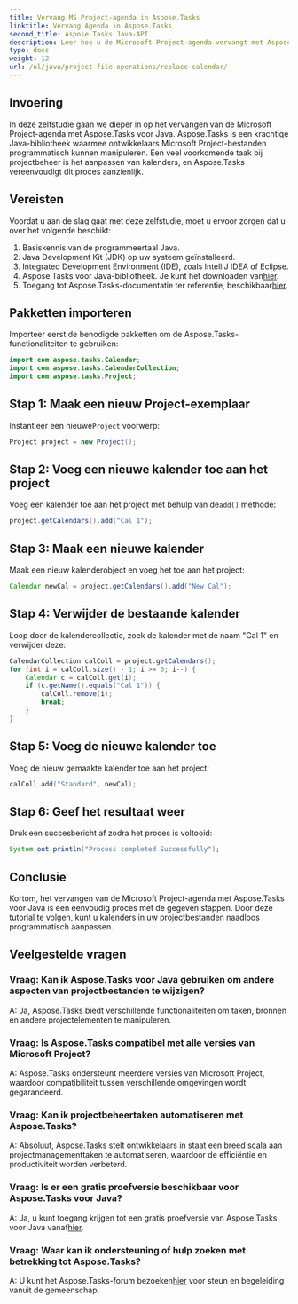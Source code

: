 ```yaml
---
title: Vervang MS Project-agenda in Aspose.Tasks
linktitle: Vervang Agenda in Aspose.Tasks
second_title: Aspose.Tasks Java-API
description: Leer hoe u de Microsoft Project-agenda vervangt met Aspose.Tasks voor Java. Stapsgewijze handleiding met codevoorbeelden.
type: docs
weight: 12
url: /nl/java/project-file-operations/replace-calendar/
---
```

## Invoering
In deze zelfstudie gaan we dieper in op het vervangen van de Microsoft Project-agenda met Aspose.Tasks voor Java. Aspose.Tasks is een krachtige Java-bibliotheek waarmee ontwikkelaars Microsoft Project-bestanden programmatisch kunnen manipuleren. Een veel voorkomende taak bij projectbeheer is het aanpassen van kalenders, en Aspose.Tasks vereenvoudigt dit proces aanzienlijk.
## Vereisten
Voordat u aan de slag gaat met deze zelfstudie, moet u ervoor zorgen dat u over het volgende beschikt:
1. Basiskennis van de programmeertaal Java.
2. Java Development Kit (JDK) op uw systeem geïnstalleerd.
3. Integrated Development Environment (IDE), zoals IntelliJ IDEA of Eclipse.
4.  Aspose.Tasks voor Java-bibliotheek. Je kunt het downloaden van[hier](https://releases.aspose.com/tasks/java/).
5.  Toegang tot Aspose.Tasks-documentatie ter referentie, beschikbaar[hier](https://reference.aspose.com/tasks/java/).

## Pakketten importeren
Importeer eerst de benodigde pakketten om de Aspose.Tasks-functionaliteiten te gebruiken:
```java
import com.aspose.tasks.Calendar;
import com.aspose.tasks.CalendarCollection;
import com.aspose.tasks.Project;
```

## Stap 1: Maak een nieuw Project-exemplaar
 Instantieer een nieuwe`Project` voorwerp:
```java
Project project = new Project();
```
## Stap 2: Voeg een nieuwe kalender toe aan het project
 Voeg een kalender toe aan het project met behulp van de`add()` methode:
```java
project.getCalendars().add("Cal 1");
```
## Stap 3: Maak een nieuwe kalender
Maak een nieuw kalenderobject en voeg het toe aan het project:
```java
Calendar newCal = project.getCalendars().add("New Cal");
```
## Stap 4: Verwijder de bestaande kalender
Loop door de kalendercollectie, zoek de kalender met de naam "Cal 1" en verwijder deze:
```java
CalendarCollection calColl = project.getCalendars();
for (int i = calColl.size() - 1; i >= 0; i--) {
    Calendar c = calColl.get(i);
    if (c.getName().equals("Cal 1")) {
        calColl.remove(i);
        break;
    }
}
```
## Stap 5: Voeg de nieuwe kalender toe
Voeg de nieuw gemaakte kalender toe aan het project:
```java
calColl.add("Standard", newCal);
```
## Stap 6: Geef het resultaat weer
Druk een succesbericht af zodra het proces is voltooid:
```java
System.out.println("Process completed Successfully");
```

## Conclusie
Kortom, het vervangen van de Microsoft Project-agenda met Aspose.Tasks voor Java is een eenvoudig proces met de gegeven stappen. Door deze tutorial te volgen, kunt u kalenders in uw projectbestanden naadloos programmatisch aanpassen.
## Veelgestelde vragen
### Vraag: Kan ik Aspose.Tasks voor Java gebruiken om andere aspecten van projectbestanden te wijzigen?
A: Ja, Aspose.Tasks biedt verschillende functionaliteiten om taken, bronnen en andere projectelementen te manipuleren.
### Vraag: Is Aspose.Tasks compatibel met alle versies van Microsoft Project?
A: Aspose.Tasks ondersteunt meerdere versies van Microsoft Project, waardoor compatibiliteit tussen verschillende omgevingen wordt gegarandeerd.
### Vraag: Kan ik projectbeheertaken automatiseren met Aspose.Tasks?
A: Absoluut, Aspose.Tasks stelt ontwikkelaars in staat een breed scala aan projectmanagementtaken te automatiseren, waardoor de efficiëntie en productiviteit worden verbeterd.
### Vraag: Is er een gratis proefversie beschikbaar voor Aspose.Tasks voor Java?
 A: Ja, u kunt toegang krijgen tot een gratis proefversie van Aspose.Tasks voor Java vanaf[hier](https://releases.aspose.com/).
### Vraag: Waar kan ik ondersteuning of hulp zoeken met betrekking tot Aspose.Tasks?
 A: U kunt het Aspose.Tasks-forum bezoeken[hier](https://forum.aspose.com/c/tasks/15) voor steun en begeleiding vanuit de gemeenschap.